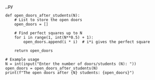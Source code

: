 ,,py

    def open_doors_after_students(N):
        # List to store the open doors
        open_doors = []
        
        # Find perfect squares up to N
        for i in range(1, int(N**0.5) + 1):
            open_doors.append(i * i)  # i*i gives the perfect square
    
        return open_doors
    
    # Example usage
    N = int(input("Enter the number of doors/students (N): "))
    open_doors = open_doors_after_students(N)
    print(f"The open doors after {N} students: {open_doors}")
